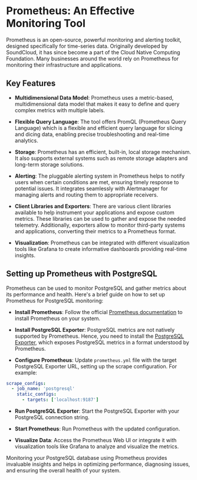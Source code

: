 # Prometheus: An Effective Monitoring Tool

Prometheus is an open-source, powerful monitoring and alerting toolkit, designed specifically for time-series data. Originally developed by SoundCloud, it has since become a part of the Cloud Native Computing Foundation. Many businesses around the world rely on Prometheus for monitoring their infrastructure and applications.

## Key Features 

- **Multidimensional Data Model**: Prometheus uses a metric-based, multidimensional data model that makes it easy to define and query complex metrics with multiple labels.
 
- **Flexible Query Language**: The tool offers PromQL (Prometheus Query Language) which is a flexible and efficient query language for slicing and dicing data, enabling precise troubleshooting and real-time analytics.

- **Storage**: Prometheus has an efficient, built-in, local storage mechanism. It also supports external systems such as remote storage adapters and long-term storage solutions.

- **Alerting**: The pluggable alerting system in Prometheus helps to notify users when certain conditions are met, ensuring timely response to potential issues. It integrates seamlessly with Alertmanager for managing alerts and routing them to appropriate receivers.

- **Client Libraries and Exporters**: There are various client libraries available to help instrument your applications and expose custom metrics. These libraries can be used to gather and expose the needed telemetry. Additionally, exporters allow to monitor third-party systems and applications, converting their metrics to a Prometheus format.

- **Visualization**: Prometheus can be integrated with different visualization tools like Grafana to create informative dashboards providing real-time insights.

## Setting up Prometheus with PostgreSQL

Prometheus can be used to monitor PostgreSQL and gather metrics about its performance and health. Here's a brief guide on how to set up Prometheus for PostgreSQL monitoring:

- **Install Prometheus**: Follow the official [Prometheus documentation](https://prometheus.io/docs/prometheus/latest/installation/) to install Prometheus on your system.

- **Install PostgreSQL Exporter**: PostgreSQL metrics are not natively supported by Prometheus. Hence, you need to install the [PostgreSQL Exporter](https://github.com/wrouesnel/postgres_exporter), which exposes PostgreSQL metrics in a format understood by Prometheus.

- **Configure Prometheus**: Update `prometheus.yml` file with the target PostgreSQL Exporter URL, setting up the scrape configuration. For example:

```yaml
scrape_configs:
  - job_name: 'postgresql'
    static_configs:
      - targets: ['localhost:9187']
```

- **Run PostgreSQL Exporter**: Start the PostgreSQL Exporter with your PostgreSQL connection string.

- **Start Prometheus**: Run Prometheus with the updated configuration.

- **Visualize Data**: Access the Prometheus Web UI or integrate it with visualization tools like Grafana to analyze and visualize the metrics.

Monitoring your PostgreSQL database using Prometheus provides invaluable insights and helps in optimizing performance, diagnosing issues, and ensuring the overall health of your system.